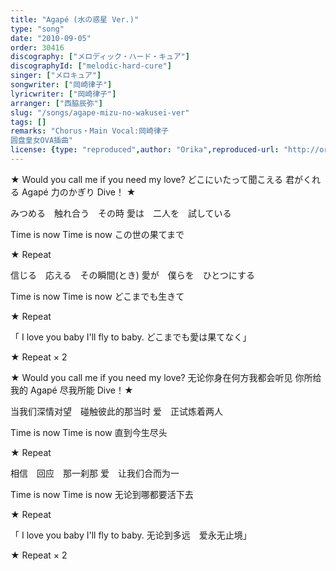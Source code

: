 ```yaml
---
title: "Agapé (水の惑星 Ver.)"
type: "song"
date: "2010-09-05"
order: 30416
discography: ["メロディック・ハード・キュア"]
discographyId: ["melodic-hard-cure"]
singer: ["メロキュア"]
songwriter: ["岡崎律子"]
lyricwriter: ["岡崎律子"]
arranger: ["西脇辰弥"]
slug: "/songs/agape-mizu-no-wakusei-ver"
tags: []
remarks: "Chorus・Main Vocal:岡崎律子
圆盘皇女OVA插曲"
license: {type: "reproduced",author: "Orika",reproduced-url: "http://orikamushi.myweb.hinet.net/",reproduced-website: "織歌蟲網站"}
---
```


★ Would you call me if you need my love? 
どこにいたって聞こえる 
君がくれる Agapé 
力のかぎり Dive！ ★ 

みつめる　触れ合う　その時 
愛は　二人を　試している 

Time is now 
Time is now
この世の果てまで 

★ Repeat 

信じる　応える　その瞬間(とき) 
愛が　僕らを　ひとつにする 

Time is now 
Time is now
どこまでも生きて 

★ Repeat

「 I love you baby 
I'll fly to baby. 
どこまでも愛は果てなく」 

★ Repeat × 2 

<!-- 翻译 -->

★ Would you call me if you need my love? 
无论你身在何方我都会听见
你所给我的 Agapé 
尽我所能 Dive！★ 

当我们深情对望　碰触彼此的那当时
爱　正试炼着两人

Time is now 
Time is now
直到今生尽头

★ Repeat 

相信　回应　那一刹那
爱　让我们合而为一

Time is now 
Time is now 
无论到哪都要活下去

★ Repeat

「 I love you baby 
I'll fly to baby. 
无论到多远　爱永无止境」 

★ Repeat × 2
